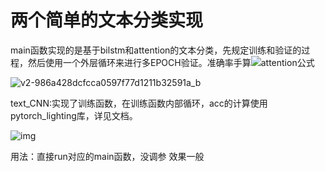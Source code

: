 # 两个简单的文本分类实现

main函数实现的是基于bilstm和attention的文本分类，先规定训练和验证的过程，然后使用一个外层循环来进行多EPOCH验证。准确率手算![attention公式](E:\bilstmattntextclassify\attention公式.jpg)



![v2-986a428dcfcca0597f77d1211b32591a_b](E:\bilstmattntextclassify\v2-986a428dcfcca0597f77d1211b32591a_b.jpg)

text_CNN:实现了训练函数，在训练函数内部循环，acc的计算使用pytorch_lighting库，详见文档。

![img](https://pic2.zhimg.com/80/v2-38e6e46009ea88c06465ed0770051c4d_720w.jpg)

用法：直接run对应的main函数，没调参 效果一般